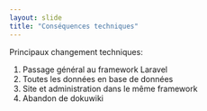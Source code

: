 ```yaml
---
layout: slide
title: "Conséquences techniques"
---
```

Principaux changement techniques:
1. Passage général au framework Laravel
2. Toutes les données en base de données
3. Site et administration dans le même framework
4. Abandon de dokuwiki
